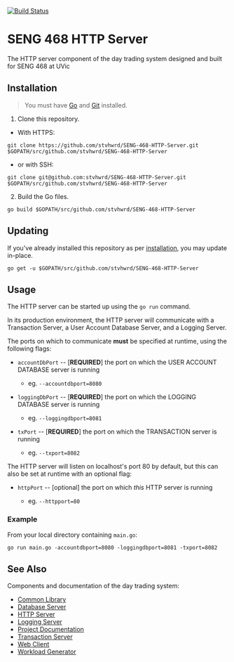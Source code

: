 [![Build Status](https://travis-ci.com/stvhwrd/SENG-468-HTTP-Server.svg?token=pkeb5Zss7eZT4vjxYMRQ&branch=master)](https://travis-ci.com/stvhwrd/SENG-468-HTTP-Server)

# SENG 468 HTTP Server

The HTTP server component of the day trading system designed and built for SENG 468 at UVic

## Installation

> You must have [Go](https://golang.org/) and [Git](https://git-scm.com/) installed.

1. Clone this repository.

  * With HTTPS:

  `git clone https://github.com/stvhwrd/SENG-468-HTTP-Server.git $GOPATH/src/github.com/stvhwrd/SENG-468-HTTP-Server`

  * or with SSH:

  `git clone git@github.com:stvhwrd/SENG-468-HTTP-Server.git $GOPATH/src/github.com/stvhwrd/SENG-468-HTTP-Server`

2. Build the Go files.
  
  `go build $GOPATH/src/github.com/stvhwrd/SENG-468-HTTP-Server`

## Updating

If you've already installed this repository as per [installation](#installation), you may update in-place.

  `go get -u $GOPATH/src/github.com/stvhwrd/SENG-468-HTTP-Server`

## Usage

The HTTP server can be started up using the `go run` command.

In its production environment, the HTTP server will communicate with a Transaction Server, a User Account Database Server, and a Logging Server.

The ports on which to communicate **must** be specified at runtime, using the following flags:

* `accountDbPort`  -- [**REQUIRED**] the port on which the USER ACCOUNT DATABASE server is running
    
    - eg. `--accountdbport=8080`

* `loggingDbPort` -- [**REQUIRED**] the port on which the LOGGING DATABASE server is running
    
    - eg. `--loggingdbport=8081`

* `txPort` -- [**REQUIRED**] the port on which the TRANSACTION server is running
    
    - eg. `--txport=8082`

The HTTP server will listen on localhost's port 80 by default, but this can also be set at runtime with an optional flag:

* `httpPort` -- [optional] the port on which *this* HTTP server is running
    
    - eg. `--httpport=80`


### Example

From your local directory containing `main.go`:

`go run main.go -accountdbport=8080 -loggingdbport=8081 -txport=8082`


## See Also

Components and documentation of the day trading system:

* [Common Library](https://github.com/kurtd5105/SENG-468-Common-Lib)
* [Database Server](https://github.com/sterlinglaird/SENG-468-Database-Server)
* [HTTP Server](https://github.com/stvhwrd/SENG-468-HTTP-Server)
* [Logging Server](https://github.com/dukeng/SENG-468-Logging-Server)
* [Project Documentation](https://github.com/stvhwrd/SENG-468-Documentation)
* [Transaction Server](https://github.com/kurtd5105/SENG-468-Transaction-Server)
* [Web Client](https://github.com/dukeng/SENG-468-Web-Client)
* [Workload Generator](https://github.com/dukeng/SENG-468-Workload-Generator)
